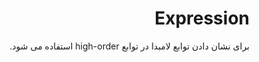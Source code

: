<div dir="rtl">

# Expression

برای نشان دادن توابع لامبدا در توابع high-order استفاده می شود.

</div>